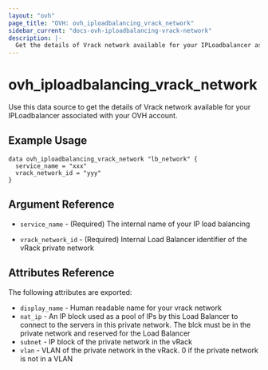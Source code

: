 ```yaml
---
layout: "ovh"
page_title: "OVH: ovh_iploadbalancing_vrack_network"
sidebar_current: "docs-ovh-iploadbalancing-vrack-network"
description: |-
  Get the details of Vrack network available for your IPLoadbalancer associated with your OVH account.
---
```


# ovh_iploadbalancing_vrack_network

Use this data source to get the details of Vrack network available for your IPLoadbalancer associated with your OVH account.

## Example Usage

```hcl
data ovh_iploadbalancing_vrack_network "lb_network" {
  service_name = "xxx"
  vrack_network_id = "yyy"
}
```

## Argument Reference


* `service_name` - (Required) The internal name of your IP load balancing

* `vrack_network_id` - (Required) Internal Load Balancer identifier of the vRack private network


## Attributes Reference

The following attributes are exported:

* `display_name` - Human readable name for your vrack network
* `nat_ip` - An IP block used as a pool of IPs by this Load Balancer to connect to the servers in this private network. The blck must be in the private network and reserved for the Load Balancer
* `subnet` - IP block of the private network in the vRack
* `vlan` - VLAN of the private network in the vRack. 0 if the private network is not in a VLAN

